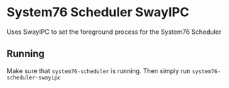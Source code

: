 # System76 Scheduler SwayIPC

Uses SwayIPC to set the foreground process for the System76 Scheduler

## Running

Make sure that `system76-scheduler` is running. Then simply run `system76-scheduler-swayipc`

